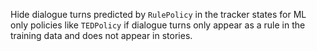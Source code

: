 Hide dialogue turns predicted by `RulePolicy` in the tracker states
for ML only policies like `TEDPolicy`
if dialogue turns only appear as a rule in the training data and does not appear in stories.